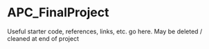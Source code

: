 # APC_FinalProject

Useful starter code, references, links, etc. go here.  May be deleted / cleaned at end of project